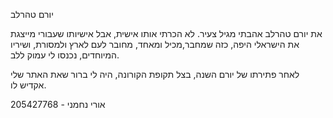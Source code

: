 יורם טהרלב

את יורם טהרלב אהבתי מגיל צעיר. 
לא הכרתי אותו אישית,
אבל אישיותו שעבורי מייצגת את הישראלי היפה,
כזה שמחבר,מכיל ומאחד, מחובר לעם לארץ ולמסורת, 
ושיריו המיוחדים, 
נכנסו לי עמוק ללב.

לאחר פתירתו של יורם השנה, בצל תקופת הקורונה, 
היה לי ברור שאת האתר שלי אקדיש לו.


אורי נחמני - 205427768
